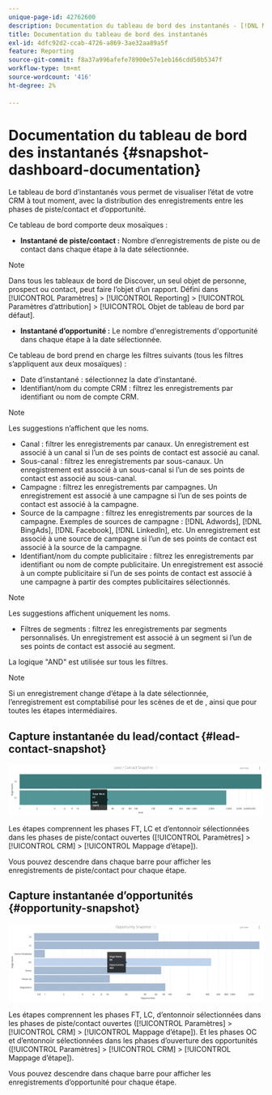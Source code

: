 ```yaml
---
unique-page-id: 42762600
description: Documentation du tableau de bord des instantanés - [!DNL Marketo Measure] - Documentation du produit
title: Documentation du tableau de bord des instantanés
exl-id: 4dfc92d2-ccab-4726-a869-3ae32aa89a5f
feature: Reporting
source-git-commit: f8a37a996afefe78900e57e1eb166cdd50b5347f
workflow-type: tm+mt
source-wordcount: '416'
ht-degree: 2%

---
```


# Documentation du tableau de bord des instantanés {#snapshot-dashboard-documentation}

Le tableau de bord d’instantanés vous permet de visualiser l’état de votre CRM à tout moment, avec la distribution des enregistrements entre les phases de piste/contact et d’opportunité.

Ce tableau de bord comporte deux mosaïques :

* **Instantané de piste/contact :** Nombre d’enregistrements de piste ou de contact dans chaque étape à la date sélectionnée.

>[!NOTE]
>
>Dans tous les tableaux de bord de Discover, un seul objet de personne, prospect ou contact, peut faire l’objet d’un rapport. Défini dans [!UICONTROL Paramètres] > [!UICONTROL Reporting] > [!UICONTROL Paramètres d’attribution] > [!UICONTROL Objet de tableau de bord par défaut].

* **Instantané d’opportunité :** Le nombre d&#39;enregistrements d&#39;opportunité dans chaque étape à la date sélectionnée.

Ce tableau de bord prend en charge les filtres suivants (tous les filtres s’appliquent aux deux mosaïques) :

* Date d’instantané : sélectionnez la date d’instantané.
* Identifiant/nom du compte CRM : filtrez les enregistrements par identifiant ou nom de compte CRM.

>[!NOTE]
>
>Les suggestions n’affichent que les noms.

* Canal : filtrer les enregistrements par canaux. Un enregistrement est associé à un canal si l’un de ses points de contact est associé au canal.
* Sous-canal : filtrez les enregistrements par sous-canaux. Un enregistrement est associé à un sous-canal si l’un de ses points de contact est associé au sous-canal.
* Campagne : filtrez les enregistrements par campagnes. Un enregistrement est associé à une campagne si l’un de ses points de contact est associé à la campagne.
* Source de la campagne : filtrez les enregistrements par sources de la campagne. Exemples de sources de campagne : [!DNL Adwords], [!DNL BingAds], [!DNL Facebook], [!DNL LinkedIn], etc. Un enregistrement est associé à une source de campagne si l’un de ses points de contact est associé à la source de la campagne.
* Identifiant/nom du compte publicitaire : filtrez les enregistrements par identifiant ou nom de compte publicitaire. Un enregistrement est associé à un compte publicitaire si l’un de ses points de contact est associé à une campagne à partir des comptes publicitaires sélectionnés.

>[!NOTE]
>
>Les suggestions affichent uniquement les noms.

* Filtres de segments : filtrez les enregistrements par segments personnalisés. Un enregistrement est associé à un segment si l’un de ses points de contact est associé au segment.

La logique &quot;AND&quot; est utilisée sur tous les filtres.

>[!NOTE]
>
>Si un enregistrement change d’étape à la date sélectionnée, l’enregistrement est comptabilisé pour les scènes de et de , ainsi que pour toutes les étapes intermédiaires.

## Capture instantanée du lead/contact {#lead-contact-snapshot}

![](assets/one.png)

Les étapes comprennent les phases FT, LC et d’entonnoir sélectionnées dans les phases de piste/contact ouvertes ([!UICONTROL Paramètres] > [!UICONTROL CRM] > [!UICONTROL Mappage d’étape]).

Vous pouvez descendre dans chaque barre pour afficher les enregistrements de piste/contact pour chaque étape.

## Capture instantanée d’opportunités {#opportunity-snapshot}

![](assets/two.png)

Les étapes comprennent les phases FT, LC, d’entonnoir sélectionnées dans les phases de piste/contact ouvertes ([!UICONTROL Paramètres] > [!UICONTROL CRM] > [!UICONTROL Mappage d’étape]). Et les phases OC et d’entonnoir sélectionnées dans les phases d’ouverture des opportunités ([!UICONTROL Paramètres] > [!UICONTROL CRM] > [!UICONTROL Mappage d’étape]).

Vous pouvez descendre dans chaque barre pour afficher les enregistrements d’opportunité pour chaque étape.
